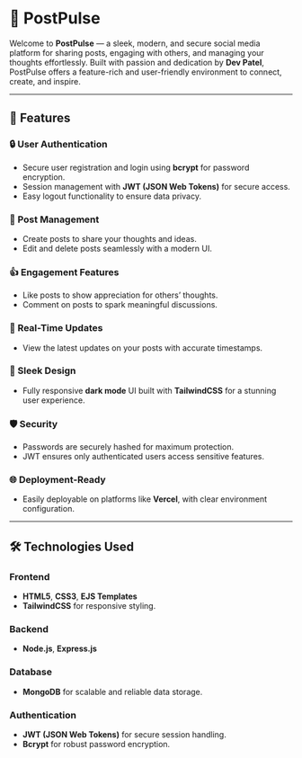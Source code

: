 # 🌟 PostPulse

Welcome to **PostPulse** — a sleek, modern, and secure social media platform for sharing posts, engaging with others, and managing your thoughts effortlessly. Built with passion and dedication by **Dev Patel**, PostPulse offers a feature-rich and user-friendly environment to connect, create, and inspire.

---

## 🚀 Features

### 🔒 User Authentication
- Secure user registration and login using **bcrypt** for password encryption.
- Session management with **JWT (JSON Web Tokens)** for secure access.
- Easy logout functionality to ensure data privacy.

### 📝 Post Management
- Create posts to share your thoughts and ideas.
- Edit and delete posts seamlessly with a modern UI.

### 👍 Engagement Features
- Like posts to show appreciation for others’ thoughts.
- Comment on posts to spark meaningful discussions.

### 📅 Real-Time Updates
- View the latest updates on your posts with accurate timestamps.

### 🎨 Sleek Design
- Fully responsive **dark mode** UI built with **TailwindCSS** for a stunning user experience.

### 🛡️ Security
- Passwords are securely hashed for maximum protection.
- JWT ensures only authenticated users access sensitive features.

### 🌐 Deployment-Ready
- Easily deployable on platforms like **Vercel**, with clear environment configuration.

---

## 🛠️ Technologies Used

### **Frontend**
- **HTML5**, **CSS3**, **EJS Templates**
- **TailwindCSS** for responsive styling.

### **Backend**
- **Node.js**, **Express.js**

### **Database**
- **MongoDB** for scalable and reliable data storage.

### **Authentication**
- **JWT (JSON Web Tokens)** for secure session handling.
- **Bcrypt** for robust password encryption.
